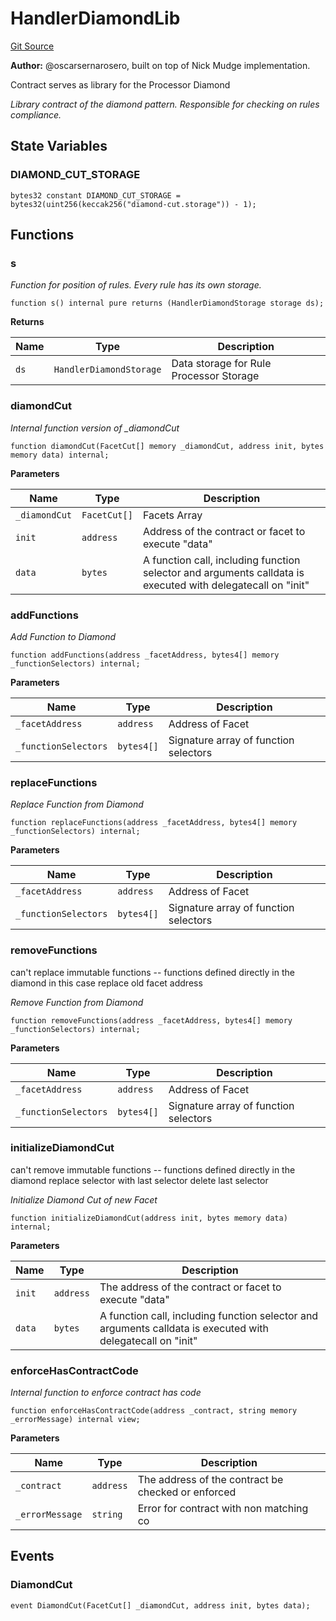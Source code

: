# HandlerDiamondLib
[Git Source](https://github.com/thrackle-io/tron/blob/67919752074a6ad99319926c762bce79963a8aa4/src/client/token/handler/diamond/HandlerDiamondLib.sol)

**Author:**
@oscarsernarosero, built on top of Nick Mudge implementation.

Contract serves as library for the Processor Diamond

*Library contract of the diamond pattern. Responsible for checking
on rules compliance.*


## State Variables
### DIAMOND_CUT_STORAGE

```solidity
bytes32 constant DIAMOND_CUT_STORAGE = bytes32(uint256(keccak256("diamond-cut.storage")) - 1);
```


## Functions
### s

*Function for position of rules. Every rule has its own storage.*


```solidity
function s() internal pure returns (HandlerDiamondStorage storage ds);
```
**Returns**

|Name|Type|Description|
|----|----|-----------|
|`ds`|`HandlerDiamondStorage`|Data storage for Rule Processor Storage|


### diamondCut

*Internal function version of _diamondCut*


```solidity
function diamondCut(FacetCut[] memory _diamondCut, address init, bytes memory data) internal;
```
**Parameters**

|Name|Type|Description|
|----|----|-----------|
|`_diamondCut`|`FacetCut[]`|Facets Array|
|`init`|`address`|Address of the contract or facet to execute "data"|
|`data`|`bytes`|A function call, including function selector and arguments calldata is executed with delegatecall on "init"|


### addFunctions

*Add Function to Diamond*


```solidity
function addFunctions(address _facetAddress, bytes4[] memory _functionSelectors) internal;
```
**Parameters**

|Name|Type|Description|
|----|----|-----------|
|`_facetAddress`|`address`|Address of Facet|
|`_functionSelectors`|`bytes4[]`|Signature array of function selectors|


### replaceFunctions

*Replace Function from Diamond*


```solidity
function replaceFunctions(address _facetAddress, bytes4[] memory _functionSelectors) internal;
```
**Parameters**

|Name|Type|Description|
|----|----|-----------|
|`_facetAddress`|`address`|Address of Facet|
|`_functionSelectors`|`bytes4[]`|Signature array of function selectors|


### removeFunctions

can't replace immutable functions -- functions defined directly in the diamond in this case
replace old facet address

*Remove Function from Diamond*


```solidity
function removeFunctions(address _facetAddress, bytes4[] memory _functionSelectors) internal;
```
**Parameters**

|Name|Type|Description|
|----|----|-----------|
|`_facetAddress`|`address`|Address of Facet|
|`_functionSelectors`|`bytes4[]`|Signature array of function selectors|


### initializeDiamondCut

can't remove immutable functions -- functions defined directly in the diamond
replace selector with last selector
delete last selector

*Initialize Diamond Cut of new Facet*


```solidity
function initializeDiamondCut(address init, bytes memory data) internal;
```
**Parameters**

|Name|Type|Description|
|----|----|-----------|
|`init`|`address`|The address of the contract or facet to execute "data"|
|`data`|`bytes`|A function call, including function selector and arguments calldata is executed with delegatecall on "init"|


### enforceHasContractCode

*Internal function to enforce contract has code*


```solidity
function enforceHasContractCode(address _contract, string memory _errorMessage) internal view;
```
**Parameters**

|Name|Type|Description|
|----|----|-----------|
|`_contract`|`address`|The address of the contract be checked or enforced|
|`_errorMessage`|`string`|Error for contract with non matching co|


## Events
### DiamondCut

```solidity
event DiamondCut(FacetCut[] _diamondCut, address init, bytes data);
```

